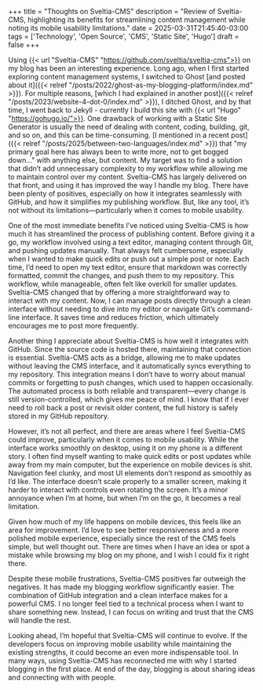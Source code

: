+++
title = "Thoughts on Sveltia-CMS"
description = "Review of Sveltia-CMS, highlighting its benefits for streamlining content management while noting its mobile usability limitations."
date = 2025-03-31T21:45:40-03:00
tags = ['Technology', 'Open Source', 'CMS', 'Static Site', 'Hugo']
draft = false
+++

Using {{< url "Sveltia-CMS" "https://github.com/sveltia/sveltia-cms">}} on my blog has been an interesting experience. Long ago, when I first started exploring content management systems, I switched to Ghost [and posted about it]({{< relref "/posts/2022/ghost-as-my-blogging-platform/index.md" >}}). For multiple reasons, [which I had explained in another post]({{< relref "/posts/2023/website-4-dot-0/index.md" >}}), I ditched Ghost, and by that time, I went back to Jekyll - currently I build this site with {{< url "Hugo" "https://gohugo.io/">}}. One drawback of working with a Static Site Generator is usually the need of dealing with content, coding, building, git, and so on, and this can be time-consuming. [I mentioned in a recent post]({{< relref "/posts/2025/between-two-languages/index.md" >}}) that "my primary goal here has always been to write more, not to get bogged down..." with anything else, but content. My target was to find a solution that didn’t add unnecessary complexity to my workflow while allowing me to maintain control over my content. Sveltia-CMS has largely delivered on that front, and using it has improved the way I handle my blog. There have been plenty of positives, especially on how it integrates seamlessly with GitHub, and how it simplifies my publishing workflow. But, like any tool, it’s not without its limitations—particularly when it comes to mobile usability.

One of the most immediate benefits I’ve noticed using Sveltia-CMS is how much it has streamlined the process of publishing content. Before giving it a go, my workflow involved using a text editor, managing content through Git, and pushing updates manually. That always felt cumbersome, especially when I wanted to make quick edits or push out a simple post or note. Each time, I’d need to open my text editor, ensure that markdown was correctly formatted, commit the changes, and push them to my repository. This workflow, while manageable, often felt like overkill for smaller updates. Sveltia-CMS changed that by offering a more straightforward way to interact with my content. Now, I can manage posts directly through a clean interface without needing to dive into my editor or navigate Git’s command-line interface. It saves time and reduces friction, which ultimately encourages me to post more frequently.

Another thing I appreciate about Sveltia-CMS is how well it integrates with GitHub. Since the source code is hosted there, maintaining that connection is essential. Sveltia-CMS acts as a bridge, allowing me to make updates without leaving the CMS interface, and it automatically syncs everything to my repository. This integration means I don’t have to worry about manual commits or forgetting to push changes, which used to happen occasionally. The automated process is both reliable and transparent—every change is still version-controlled, which gives me peace of mind. I know that if I ever need to roll back a post or revisit older content, the full history is safely stored in my GitHub repository.

However, it’s not all perfect, and there are areas where I feel Sveltia-CMS could improve, particularly when it comes to mobile usability. While the interface works smoothly on desktop, using it on my phone is a different story. I often find myself wanting to make quick edits or post updates while away from my main computer, but the experience on mobile devices is shit. Navigation feel clunky, and most UI elements don’t respond as smoothly as I’d like. The interface doesn’t scale properly to a smaller screen, making it harder to interact with controls even rotating the screen. It’s a minor annoyance when I’m at home, but when I’m on the go, it becomes a real limitation.

Given how much of my life happens on mobile devices, this feels like an area for improvement. I’d love to see better responsiveness and a more polished mobile experience, especially since the rest of the CMS feels simple, but well thought out. There are times when I have an idea or spot a mistake while browsing my blog on my phone, and I wish I could fix it right there.

Despite these mobile frustrations, Sveltia-CMS positives far outweigh the negatives. It has made my blogging workflow significantly easier. The combination of GitHub integration and a clean interface makes for a powerful CMS. I no longer feel tied to a technical process when I want to share something new. Instead, I can focus on writing and trust that the CMS will handle the rest.

Looking ahead, I’m hopeful that Sveltia-CMS will continue to evolve. If the developers focus on improving mobile usability while maintaining the existing strengths, it could become an even more indispensable tool. In many ways, using Sveltia-CMS has reconnected me with why I started blogging in the first place. At end of the day, blogging is about sharing ideas and connecting with with people.